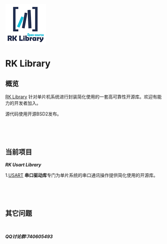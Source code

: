 
![RKLibrary](doc/Logo_Mini.png)

RK Library
===========


概览
------
 
[RK Library](https://github.com/codegame/RKLibrary) 针对单片机系统进行封装简化使用的一套高可靠性开源库。欢迎有能力的开发者加入。

源代码使用开源BSD2发布。

<br><br><br>

当前项目
------

***RK Usart Library***

1.[USART](https://en.wikipedia.org/wiki/Universal_synchronous_and_asynchronous_receiver-transmitter) **串口驱动库**专门为单片系统的串口通讯操作提供简化使用的开源库。

<br><br><br>
 
其它问题
------

<br>

***QQ讨论群:740605493***



<br>
<br>
<br>
<br>
<br>
<br>


